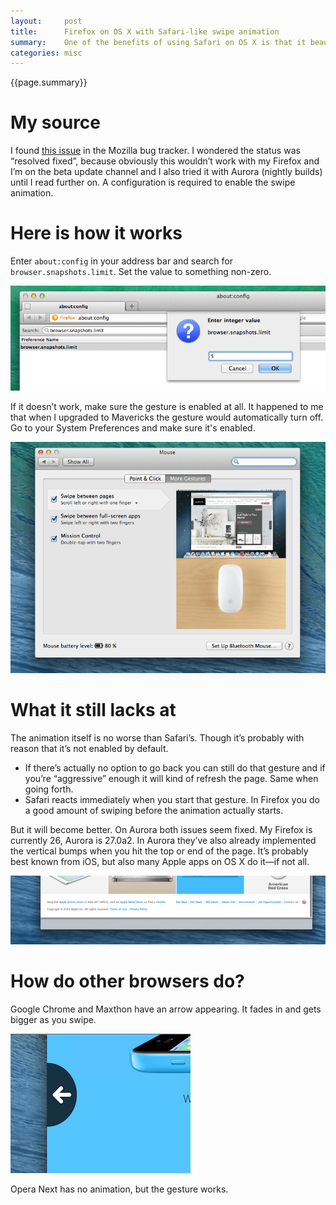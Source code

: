 ```yaml
---
layout:     post
title:      Firefox on OS X with Safari-like swipe animation
summary:    One of the benefits of using Safari on OS X is that it beautifully integrates with the operating system. Occasionally it went far enough that I considered to switch from Firefox to Safari. Of course I have never done that, because Firefox is great. Still, Safari comes with the smoothest experience on OS X. For instance it has that neat swipe animation when you go back or forth using your Magic Mouse or Trackpad. On Firefox the gesture works as well, but it doesn’t fade the swipe animation in.
categories: misc
---
```


{{page.summary}}

# My source

I found [this issue](https://bugzilla.mozilla.org/show_bug.cgi?id=678392) in the Mozilla bug tracker. I wondered the status was “resolved fixed”, because obviously this wouldn’t work with my Firefox and I’m on the beta update channel and I also tried it with Aurora (nightly builds) until I read further on. A configuration is required to enable the swipe animation.

# Here is how it works

Enter `about:config` in your  address bar and search for `browser.snapshots.limit`. Set the value to something non-zero.

![Firefox config](/images/posts/firefox-on-os-x-with-safari-like-swipe-animation/firefox-config.png)

If it doesn’t work, make sure the gesture is enabled at all. It happened to me that when I upgraded to Mavericks the gesture would automatically turn off. Go to your System Preferences and make sure it's enabled.

![Mac system preferences](/images/posts/firefox-on-os-x-with-safari-like-swipe-animation/mac-system-preferences.png)

# What it still lacks at

The animation itself is no worse than Safari’s. Though it’s probably with reason that it’s not enabled by default.

* If there’s actually no option to go back you can still do that gesture and if you’re “aggressive” enough it will kind of refresh the page. Same when going forth.
* Safari reacts immediately when you start that gesture. In Firefox you do a good amount of swiping before the animation actually starts.

But it will become better. On Aurora both issues seem fixed. My Firefox is currently 26, Aurora is 27.0a2. In Aurora they’ve also already implemented the vertical bumps when you hit the top or end of the page. It’s probably best known from iOS, but also many Apple apps on OS X do it—if not all.

![Bottom bump](/images/posts/firefox-on-os-x-with-safari-like-swipe-animation/bottom-bump.png)

# How do other browsers do?

Google Chrome and Maxthon have an arrow appearing. It fades in and gets bigger as you swipe.

![Arrow swipe](/images/posts/firefox-on-os-x-with-safari-like-swipe-animation/arrow-swipe.png)

Opera Next has no animation, but the gesture works.
